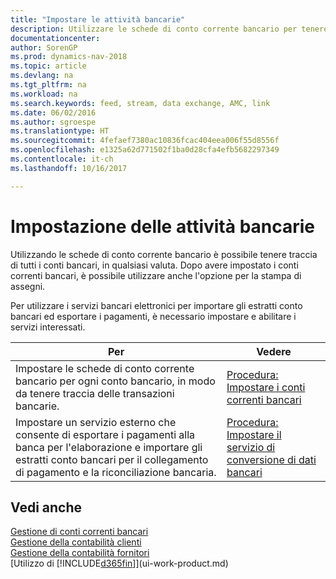 ```yaml
---
title: "Impostare le attività bancarie"
description: Utilizzare le schede di conto corrente bancario per tenere traccia dei conti bancari e impostare i feed della banca per scambiare dati.
documentationcenter: 
author: SorenGP
ms.prod: dynamics-nav-2018
ms.topic: article
ms.devlang: na
ms.tgt_pltfrm: na
ms.workload: na
ms.search.keywords: feed, stream, data exchange, AMC, link
ms.date: 06/02/2016
ms.author: sgroespe
ms.translationtype: HT
ms.sourcegitcommit: 4fefaef7380ac10836fcac404eea006f55d8556f
ms.openlocfilehash: e1325a62d771502f1ba0d28cfa4efb5682297349
ms.contentlocale: it-ch
ms.lasthandoff: 10/16/2017

---
```

# <a name="setting-up-banking"></a>Impostazione delle attività bancarie
Utilizzando le schede di conto corrente bancario è possibile tenere traccia di tutti i conti bancari, in qualsiasi valuta. Dopo avere impostato i conti correnti bancari, è possibile utilizzare anche l'opzione per la stampa di assegni.

Per utilizzare i servizi bancari elettronici per importare gli estratti conto bancari ed esportare i pagamenti, è necessario impostare e abilitare i servizi interessati.

| Per | Vedere |
| --- | --- |
| Impostare le schede di conto corrente bancario per ogni conto bancario, in modo da tenere traccia delle transazioni bancarie. |[Procedura: Impostare i conti correnti bancari](bank-how-setup-bank-accounts.md) |
| Impostare un servizio esterno che consente di esportare i pagamenti alla banca per l'elaborazione e importare gli estratti conto bancari per il collegamento di pagamento e la riconciliazione bancaria. |[Procedura: Impostare il servizio di conversione di dati bancari](bank-how-setup-bank-data-conversion-service.md) |

## <a name="see-also"></a>Vedi anche
[Gestione di conti correnti bancari](bank-manage-bank-accounts.md)  
[Gestione della contabilità clienti](receivables-manage-receivables.md)  
[Gestione della contabilità fornitori](payables-manage-payables.md)  
[Utilizzo di [!INCLUDE[d365fin](includes/d365fin_md.md)]](ui-work-product.md)

